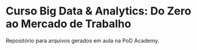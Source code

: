 # Curso Big Data & Analytics: Do Zero ao Mercado de Trabalho
Repositório para arquivos gerados em aula na PoD Academy. 
